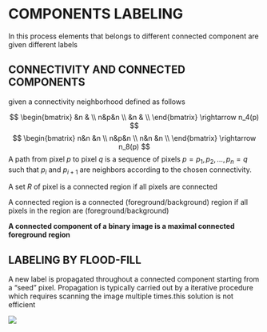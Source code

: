 # COMPONENTS LABELING

In this process elements that belongs to different connected component are given different labels  

## CONNECTIVITY AND CONNECTED COMPONENTS

given a connectivity neighborhood defined as follows

$$
\begin{bmatrix}
&n & \\
n&p&n \\
&n & \\
\end{bmatrix} \rightarrow n_4(p)
$$
$$
\begin{bmatrix}
n&n &n \\
n&p&n \\
n&n &n \\
\end{bmatrix} \rightarrow n_8(p)
$$
A path from pixel $p$ to pixel $q$ is a sequence of pixels $p=p_1, p_2,…,p_n=q$ such that $p_i$ and $p_{i+1}$ are neighbors according to the chosen connectivity.

A set $R$ of pixel is a connected region if all pixels are connected

A connected region is a connected (foreground/background) region if all pixels in the region are (foreground/background)

**A connected component of a binary image is a maximal connected foreground region**

## LABELING BY FLOOD-FILL

A new label is propagated throughout a connected component starting from a “seed” pixel. Propagation is typically carried out by a iterative procedure which requires scanning the image multiple times.this solution is not efficient

![](Pasted%20image%2020240303174654.png)
